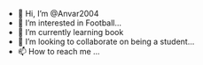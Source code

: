 - 👋 Hi, I’m @Anvar2004
- 👀 I’m interested in Football...
- 🌱 I’m currently learning book
- 💞️ I’m looking to collaborate on being a student...
- 📫 How to reach me ...

<!---
Anvar2004/Anvar2004 is a ✨ special ✨ repository because its `README.md` (this file) appears on your GitHub profile.
You can click the Preview link to take a look at your changes.
--->
